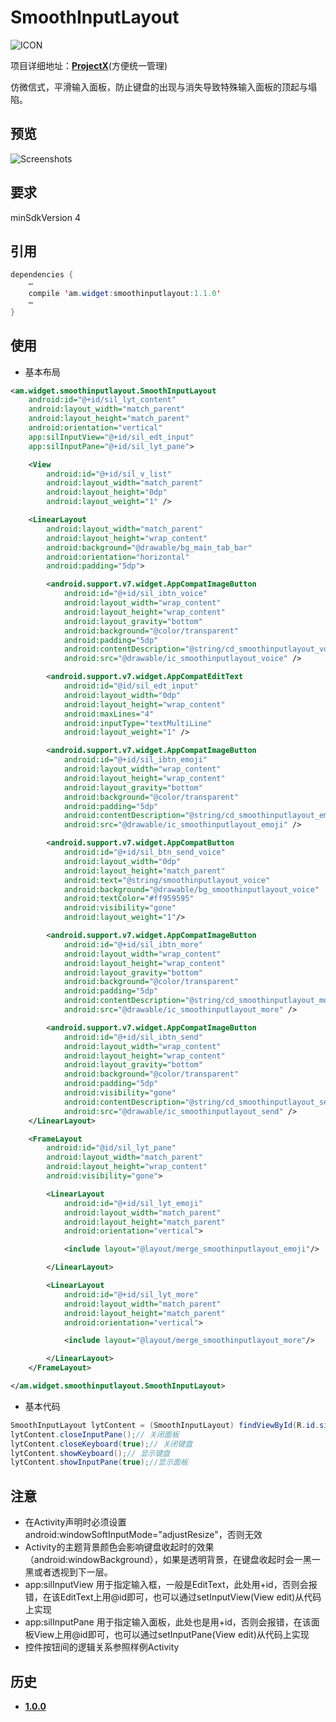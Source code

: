 # SmoothInputLayout
![ICON](https://raw.githubusercontent.com/AlexMofer/ProjectX/master/smoothinputlayout/icon.png)

项目详细地址：[**ProjectX**](https://github.com/AlexMofer/ProjectX/tree/master/smoothinputlayout)(方便统一管理)

仿微信式，平滑输入面板，防止键盘的出现与消失导致特殊输入面板的顶起与塌陷。
## 预览
![Screenshots](https://raw.githubusercontent.com/AlexMofer/ProjectX/master/smoothinputlayout/screenshots.gif)
## 要求
minSdkVersion 4
## 引用
```java
dependencies {
    ⋯
    compile 'am.widget:smoothinputlayout:1.1.0'
    ⋯
}
```
## 使用
- 基本布局
```xml
<am.widget.smoothinputlayout.SmoothInputLayout
    android:id="@+id/sil_lyt_content"
    android:layout_width="match_parent"
    android:layout_height="match_parent"
    android:orientation="vertical"
    app:silInputView="@+id/sil_edt_input"
    app:silInputPane="@+id/sil_lyt_pane">

    <View
        android:id="@+id/sil_v_list"
        android:layout_width="match_parent"
        android:layout_height="0dp"
        android:layout_weight="1" />

    <LinearLayout
        android:layout_width="match_parent"
        android:layout_height="wrap_content"
        android:background="@drawable/bg_main_tab_bar"
        android:orientation="horizontal"
        android:padding="5dp">

        <android.support.v7.widget.AppCompatImageButton
            android:id="@+id/sil_ibtn_voice"
            android:layout_width="wrap_content"
            android:layout_height="wrap_content"
            android:layout_gravity="bottom"
            android:background="@color/transparent"
            android:padding="5dp"
            android:contentDescription="@string/cd_smoothinputlayout_voice"
            android:src="@drawable/ic_smoothinputlayout_voice" />

        <android.support.v7.widget.AppCompatEditText
            android:id="@id/sil_edt_input"
            android:layout_width="0dp"
            android:layout_height="wrap_content"
            android:maxLines="4"
            android:inputType="textMultiLine"
            android:layout_weight="1" />

        <android.support.v7.widget.AppCompatImageButton
            android:id="@+id/sil_ibtn_emoji"
            android:layout_width="wrap_content"
            android:layout_height="wrap_content"
            android:layout_gravity="bottom"
            android:background="@color/transparent"
            android:padding="5dp"
            android:contentDescription="@string/cd_smoothinputlayout_emoji"
            android:src="@drawable/ic_smoothinputlayout_emoji" />

        <android.support.v7.widget.AppCompatButton
            android:id="@+id/sil_btn_send_voice"
            android:layout_width="0dp"
            android:layout_height="match_parent"
            android:text="@string/smoothinputlayout_voice"
            android:background="@drawable/bg_smoothinputlayout_voice"
            android:textColor="#ff959595"
            android:visibility="gone"
            android:layout_weight="1"/>

        <android.support.v7.widget.AppCompatImageButton
            android:id="@+id/sil_ibtn_more"
            android:layout_width="wrap_content"
            android:layout_height="wrap_content"
            android:layout_gravity="bottom"
            android:background="@color/transparent"
            android:padding="5dp"
            android:contentDescription="@string/cd_smoothinputlayout_more"
            android:src="@drawable/ic_smoothinputlayout_more" />

        <android.support.v7.widget.AppCompatImageButton
            android:id="@+id/sil_ibtn_send"
            android:layout_width="wrap_content"
            android:layout_height="wrap_content"
            android:layout_gravity="bottom"
            android:background="@color/transparent"
            android:padding="5dp"
            android:visibility="gone"
            android:contentDescription="@string/cd_smoothinputlayout_send"
            android:src="@drawable/ic_smoothinputlayout_send" />
    </LinearLayout>

    <FrameLayout
        android:id="@id/sil_lyt_pane"
        android:layout_width="match_parent"
        android:layout_height="wrap_content"
        android:visibility="gone">

        <LinearLayout
            android:id="@+id/sil_lyt_emoji"
            android:layout_width="match_parent"
            android:layout_height="match_parent"
            android:orientation="vertical">

            <include layout="@layout/merge_smoothinputlayout_emoji"/>

        </LinearLayout>

        <LinearLayout
            android:id="@+id/sil_lyt_more"
            android:layout_width="match_parent"
            android:layout_height="match_parent"
            android:orientation="vertical">

            <include layout="@layout/merge_smoothinputlayout_more"/>

        </LinearLayout>
    </FrameLayout>

</am.widget.smoothinputlayout.SmoothInputLayout>
```
- 基本代码
```java
SmoothInputLayout lytContent = (SmoothInputLayout) findViewById(R.id.sil_lyt_content);
lytContent.closeInputPane();// 关闭面板
lytContent.closeKeyboard(true);// 关闭键盘
lytContent.showKeyboard();// 显示键盘
lytContent.showInputPane(true);//显示面板
```
## 注意
- 在Activity声明时必须设置android:windowSoftInputMode="adjustResize"，否则无效
- Activity的主题背景颜色会影响键盘收起时的效果（android:windowBackground），如果是透明背景，在键盘收起时会一黑一黑或者透视到下一层。
- app:silInputView 用于指定输入框，一般是EditText，此处用+id，否则会报错，在该EditText上用@id即可，也可以通过setInputView(View edit)从代码上实现
- app:silInputPane 用于指定输入面板，此处也是用+id，否则会报错，在该面板View上用@id即可，也可以通过setInputPane(View edit)从代码上实现
- 控件按钮间的逻辑关系参照样例Activity
## 历史
- [**1.0.0**](https://bintray.com/alexmofer/maven/SmoothInputLayout/1.0.0)